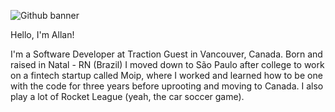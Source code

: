 ![Github banner](https://user-images.githubusercontent.com/2620618/112678583-545ab980-8e28-11eb-944a-147e2e47a484.png)


Hello, I'm Allan! 

I'm a Software Developer at Traction Guest in Vancouver, Canada. Born and raised in Natal - RN (Brazil) I moved down to São Paulo after college to work on a fintech startup called Moip, where I worked and learned how to be one with the code for three years before uprooting and moving to Canada. I also play a lot of Rocket League (yeah, the car soccer game).
